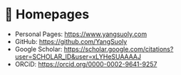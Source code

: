 # 📎 Homepages
- Personal Pages: https://www.yangsuoly.com
- GitHub: https://github.com/YangSuoly
- Google Scholar: https://scholar.google.com/citations?user=SCHOLAR_ID&user=xLYHeSUAAAAJ
- ORCiD: https://orcid.org/0000-0002-9641-9257